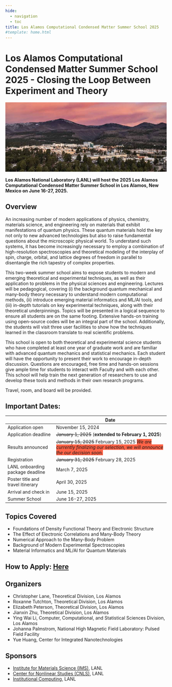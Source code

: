 ```yaml
---
hide:
  - navigation
  - toc
title: Los Alamos Computational Condensed Matter Summer School 2025
#template: home.html
---
```


# Los Alamos Computational Condensed Matter Summer School 2025 - Closing the Loop Between Experiment and Theory

<p align="center">
  <img src="assets/images/background.jpg" />
</p>

**Los Alamos National Laboratory (LANL) will host the 2025 Los Alamos Computational Condensed Matter Summer School in Los Alamos, New Mexico on June 16-27, 2025.**

<!--The 2025 Los Alamos Computational Condensed Matter Summer School will expose students to modern and emerging theoretical, computational, and experimental techniques, and gain hands-on training in applying these approaches to current problems in the physical sciences and engineering.-->

## Overview
An increasing number of modern applications of physics, chemistry, materials science, and engineering rely on materials that exhibit manifestations of quantum physics. These quantum materials hold the key not only to new advanced technologies but also to raise fundamental questions about the microscopic physical world. To understand such systems, it has become increasingly necessary to employ a combination of high-resolution spectroscopies and theoretical modeling of the interplay of spin, charge, orbital, and lattice degrees of freedom in parallel to disentangle the rich tapestry of complex properties. 

This two-week summer school aims to expose students to modern and emerging theoretical and experimental techniques, as well as their application to problems in the physical sciences and engineering. Lectures will be pedagogical, covering (i) the background quantum mechanical and many-body theory necessary to understand modern computational methods, (ii) introduce emerging material informatics and ML/AI tools, and (iii) in-depth tutorials on key experimental techniques, along with their theoretical underpinnings. Topics will be presented in a logical sequence to ensure all students are on the same footing. Extensive hands-on training using open-source codes will be an integral part of the school. Additionally, the students will visit three user facilities to show how the techniques learned in the classroom translate to real scientific problems. 

This school is open to both theoretical and experimental science students who have completed at least one year of graduate work and are familiar with advanced quantum mechanics and statistical mechanics. Each student will have the opportunity to present their work to encourage in-depth discussion. Questions are encouraged, free time and hands-on sessions give ample time for students to interact with Faculty and with each other. This school will help train the next generation of researchers to use and develop these tools and methods in their own research programs. 

Travel, room, and board will be provided.

## Important Dates:
|       | Date |
|-------|------|
| Application open | November 15, 2024 |
| Application deadline | <s>January 1, 2025</s> (**extended to February 1, 2025**)|
| Results announced | <s>January 15, 2025</s> February 15, 2025 <i style="background-color:Tomato;">We are currently finalizing our selection, we will announce the our decision soon.</i>|
| Registration | <s>January 31, 2025</s> February 28, 2025 |
| LANL onboarding package deadline | March 7, 2025 |
| Poster title and travel itinerary | April 30, 2025 |
| Arrival and check in | June 15, 2025 |
| Summer School | June 16-27, 2025 |


## Topics Covered
* Foundations of Density Functional Theory and Electronic Structure
* The Effect of Electronic Correlations and Many-Body Theory
* Numerical Approach to the Many-Body Problem
* Background of Modern Experimental Spectroscopies
* Material Informatics and ML/AI for Quantum Materials


## How to Apply: [Here](apply.md)


## Organizers
* Christopher Lane, Theoretical Division, Los Alamos
* Roxanne Tutchton, Theoretical Division, Los Alamos
* Elizabeth Peterson, Theoretical Division, Los Alamos
* Jianxin Zhu, Theoretical Division, Los Alamos
* Ying Wai Li, Computer, Computational, and Statistical Sciences Division, Los Alamos
* Johanna Palmstrom, National High Magnetic Field Laboratory: Pulsed Field Facility
* Yue Huang, Center for Integrated Nanotechnologies



## Sponsors
* [Institute for Materials Science (IMS)](https://collaboration.lanl.gov/nsec/institute-for-materials-science/), LANL
* [Center for Nonlinear Studies (CNLS)](https://cnls.lanl.gov/External/), LANL
* [Institutional Computing](https://www.lanl.gov/org/ddste/aldsc/hpc/index.php), LANL
<!--
* Institute for Complex Adaptive Matter (ICAM)
* Information Science and Technology Institute (ISTI), LANL
-->
